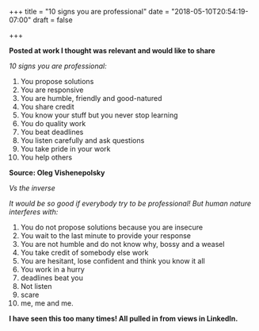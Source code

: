 +++
title = "10 signs you are professional"
date = "2018-05-10T20:54:19-07:00"
draft = false

+++


**Posted at work I thought was relevant and would like to share**

*10 signs you are professional:*

1. You propose solutions
2. You are responsive 
3. You are humble, friendly and good-natured
4. You share credit
5. You know your stuff but you never stop learning 
6. You do quality work
7. You beat deadlines
8. You listen carefully and ask questions 
9. You take pride in your work
10. You help others

**Source: Oleg Vishenepolsky**

*Vs the inverse*

*It would be so good if everybody try to be professional! But human nature interferes with:*

1. You do not propose solutions because you are insecure
2. You wait to the last minute to provide your response
3. You are not humble and do not know why, bossy and a weasel
4. You take credit of somebody else work
5. You are hesitant, lose confident and think you know it all
6. You work in a hurry
7. deadlines beat you
8. Not listen
9. scare
10. me, me and me.

**I have seen this too many times! All pulled in from views in LinkedIn.**
